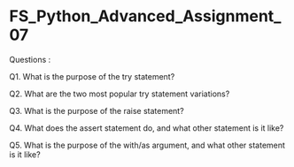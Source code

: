 # FS_Python_Advanced_Assignment_07
Questions : 

Q1. What is the purpose of the try statement?



Q2. What are the two most popular try statement variations?



Q3. What is the purpose of the raise statement?



Q4. What does the assert statement do, and what other statement is it like?



Q5. What is the purpose of the with/as argument, and what other statement is it like?

